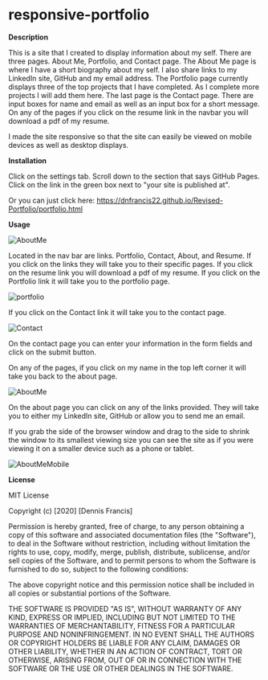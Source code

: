 # responsive-portfolio

**Description**

This is a site that I created to display information about my self. There are three pages. About Me, Portfolio, and Contact page. The About Me page is where I have a short biography about my self. I also share links to my LinkedIn site, GitHub and my email address. The Portfolio page currently displays three of the top projects that I have completed. As I complete more projects I will add them here. The last page is the Contact page. There are input boxes for name and email as well as an input box for a short message. On any of the pages if you click on the resume link in the navbar you will download a pdf of my resume.

I made the site responsive so that the site can easily be viewed on mobile devices as well as desktop displays.

**Installation**

Click on the settings tab.
Scroll down to the section that says GitHub Pages.
Click on the link in the green box next to "your site is published at".

Or you can just click here: https://dnfrancis22.github.io/Revised-Portfolio/portfolio.html

**Usage**

![AboutMe](./assets/AboutMe.png)


Located in the nav bar are links. Portfolio, Contact, About, and Resume. If you click on the links they will take you to their specific pages. If you click on the resume link you will download a pdf of my resume. If you click on the Portfolio link it will take you to the portfolio page.


![portfolio](./assets/portfolio.jpg)


If you click on the Contact link it will take you to the contact page.


![Contact](./assets/Contact.png)


On the contact page you can enter your information in the form fields and click on the submit button.

On any of the pages, if you click on my name in the top left corner it will take you back to the about page.


![AboutMe](./assets/AboutMe.png)


On the about page you can click on any of the links provided. They will take you to either my LinkedIn site, GitHub or allow you to send me an email.

If you grab the side of the browser window and drag to the side to shrink the window to its smallest viewing size you can see the site as if you were viewing it on a smaller device such as a phone or tablet.

![AboutMeMobile](./assets/AboutMeMobile.png)


**License**

MIT License

Copyright (c) [2020] [Dennis Francis]

Permission is hereby granted, free of charge, to any person obtaining a copy
of this software and associated documentation files (the "Software"), to deal
in the Software without restriction, including without limitation the rights
to use, copy, modify, merge, publish, distribute, sublicense, and/or sell
copies of the Software, and to permit persons to whom the Software is
furnished to do so, subject to the following conditions:

The above copyright notice and this permission notice shall be included in all
copies or substantial portions of the Software.

THE SOFTWARE IS PROVIDED "AS IS", WITHOUT WARRANTY OF ANY KIND, EXPRESS OR
IMPLIED, INCLUDING BUT NOT LIMITED TO THE WARRANTIES OF MERCHANTABILITY,
FITNESS FOR A PARTICULAR PURPOSE AND NONINFRINGEMENT. IN NO EVENT SHALL THE
AUTHORS OR COPYRIGHT HOLDERS BE LIABLE FOR ANY CLAIM, DAMAGES OR OTHER
LIABILITY, WHETHER IN AN ACTION OF CONTRACT, TORT OR OTHERWISE, ARISING FROM,
OUT OF OR IN CONNECTION WITH THE SOFTWARE OR THE USE OR OTHER DEALINGS IN THE
SOFTWARE.








